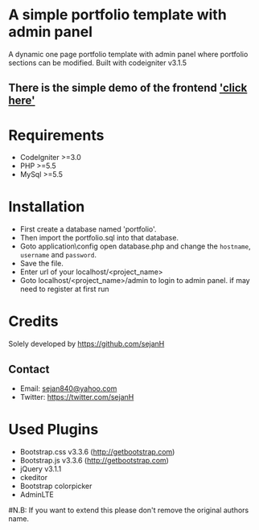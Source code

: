 A simple portfolio template with admin panel
============================================

A dynamic one page portfolio template with admin panel where portfolio sections can be modified.
Built with codeigniter v3.1.5
## There is the simple demo of the frontend ['click here'](http://sejan.is-great.org)
Requirements
============
* CodeIgniter >=3.0
* PHP >=5.5
* MySql >=5.5

Installation
============
* First create a database named 'portfolio'.
* Then import the portfolio.sql into that database.
* Goto application\config open database.php and change the `hostname`, `username` and `password`.
* Save the file.
* Enter url of your localhost/<project_name>
* Goto localhost/<project_name>/admin to login to admin panel. if may need to register at first run


Credits
=======
Solely developed by https://github.com/sejanH

Contact
-------
- Email: sejan840@yahoo.com
- Twitter: https://twitter.com/sejanH


Used Plugins
============
- Bootstrap.css v3.3.6 (http://getbootstrap.com)
- Bootstrap.js v3.3.6 (http://getbootstrap.com)
- jQuery v3.1.1
- ckeditor
- Bootstrap colorpicker
- AdminLTE


#N.B: If you want to extend this please don't remove the original authors name.
